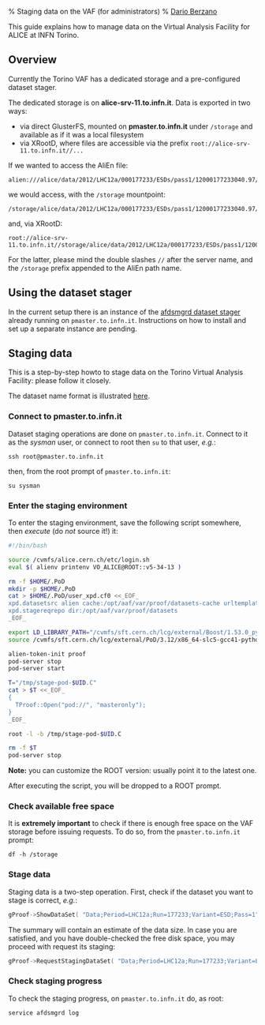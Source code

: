 % Staging data on the VAF (for administrators)
% [Dario Berzano](mailto:dario.berzano@cern.ch)

This guide explains how to manage data on the Virtual Analysis
Facility for ALICE at INFN Torino.


Overview
--------

Currently the Torino VAF has a dedicated storage and a pre-configured
dataset stager.

The dedicated storage is on **alice-srv-11.to.infn.it**. Data is
exported in two ways:

*   via direct GlusterFS, mounted on **pmaster.to.infn.it** under
    `/storage` and available as if it was a local filesystem
*   via XRootD, where files are accessible via the prefix
    `root://alice-srv-11.to.infn.it//...`

If we wanted to access the AliEn file:

    alien:///alice/data/2012/LHC12a/000177233/ESDs/pass1/12000177233040.97/root_archive.zip#AliESDs.root

we would access, with the `/storage` mountpoint:

    /storage/alice/data/2012/LHC12a/000177233/ESDs/pass1/12000177233040.97/root_archive.zip#AliESDs.root

and, via XRootD:

    root://alice-srv-11.to.infn.it//storage/alice/data/2012/LHC12a/000177233/ESDs/pass1/12000177233040.97/root_archive.zip#AliESDs.root

For the latter, please mind the double slashes `//` after the server
name, and the `/storage` prefix appended to the AliEn path name.


Using the dataset stager
------------------------

In the current setup there is an instance of the [afdsmgrd dataset
stager](http://proof.web.cern.ch/proof/DatasetStager.html) already
running on `pmaster.to.infn.it`. Instructions on how to install and
set up a separate instance are pending.


Staging data
------------

This is a step-by-step howto to stage data on the Torino Virtual
Analysis Facility: please follow it closely.

The dataset name format is illustrated
[here](vaf_alien_datasets.html).


### Connect to pmaster.to.infn.it

Dataset staging operations are done on `pmaster.to.infn.it`. Connect
to it as the *sysman* user, or connect to root then `su` to that user,
*e.g.*:

    ssh root@pmaster.to.infn.it

then, from the root prompt of `pmaster.to.infn.it`:

    su sysman


### Enter the staging environment

To enter the staging environment, save the following script somewhere,
then *execute* (do *not* source it!) it:

```bash
#!/bin/bash

source /cvmfs/alice.cern.ch/etc/login.sh
eval $( alienv printenv VO_ALICE@ROOT::v5-34-13 )

rm -f $HOME/.PoD
mkdir -p $HOME/.PoD
cat > $HOME/.PoD/user_xpd.cf0 <<_EOF_
xpd.datasetsrc alien cache:/opt/aaf/var/proof/datasets-cache urltemplate:/storage<path> cacheexpiresecs:604800
xpd.stagereqrepo dir:/opt/aaf/var/proof/datasets
_EOF_

export LD_LIBRARY_PATH="/cvmfs/sft.cern.ch/lcg/external/Boost/1.53.0_python2.4/x86_64-slc5-gcc41-opt/lib:$LD_LIBRARY_PATH"
source /cvmfs/sft.cern.ch/lcg/external/PoD/3.12/x86_64-slc5-gcc41-python24-boost1.53/PoD_env.sh

alien-token-init proof
pod-server stop
pod-server start

T="/tmp/stage-pod-$UID.C"
cat > $T <<_EOF_
{
  TProof::Open("pod://", "masteronly");
}
_EOF_

root -l -b /tmp/stage-pod-$UID.C

rm -f $T
pod-server stop
```

**Note:** you can customize the ROOT version: usually point it to the
latest one.

After executing the script, you will be dropped to a ROOT prompt.


### Check available free space

It is **extremely important** to check if there is enough free space
on the VAF storage before issuing requests. To do so, from the
`pmaster.to.infn.it` prompt:

    df -h /storage


### Stage data

Staging data is a two-step operation. First, check if the dataset you
want to stage is correct, *e.g.*:

```cpp
gProof->ShowDataSet( "Data;Period=LHC12a;Run=177233;Variant=ESD;Pass=1" )
```

The summary will contain an estimate of the data size. In case you are
satisfied, and you have double-checked the free disk space, you may
proceed with request its staging:

```cpp
gProof->RequestStagingDataSet( "Data;Period=LHC12a;Run=177233;Variant=ESD;Pass=1" )
```


### Check staging progress

To check the staging progress, on `pmaster.to.infn.it` do, as root:

    service afdsmgrd log
